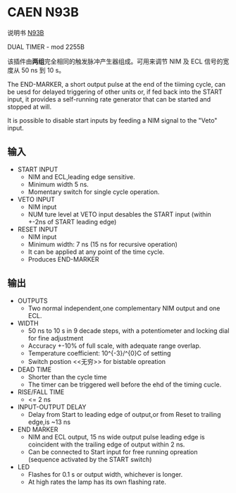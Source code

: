 <!-- N93B.md --- 
;; 
;; Description: 
;; Author: Hongyi Wu(吴鸿毅)
;; Email: wuhongyi@qq.com 
;; Created: 四 2月 16 20:22:35 2017 (+0800)
;; Last-Updated: 五 6月  2 18:15:29 2017 (+0800)
;;           By: Hongyi Wu(吴鸿毅)
;;     Update #: 4
;; URL: http://wuhongyi.cn -->

# CAEN N93B

说明书 [N93B](http://wuhongyi.cn/DAQNote/pdf/ElectronicsModules/CAEN/n93b.pdf)

DUAL TIMER - mod 2255B

该插件由**两组**完全相同的触发脉冲产生器组成。可用来调节 NIM 及 ECL 信号的宽度从 50 ns 到 10 s。 

The END-MARKER, a short output pulse at the end of the tiiming cycle, can be uesd for delayed triggering of other units or, if fed back into the START input, it provides a self-running rate generator that can be started and stopped at will.


It is possible to disable start inputs by feeding a NIM signal to the "Veto" input.



## 输入

- START INPUT
	- NIM and ECL,leading edge sensitive.
	- Minimum width 5 ns.
	- Momentary switch for single cycle operation.
- VETO INPUT
	- NIM input
	- NUM ture level at VETO input desables the START input (within +-2ns of START leading edge)
- RESET INPUT
	- NIM input
	- Minimum width: 7 ns (15 ns for recursive operation)
	- It can be applied at any point of the time cycle.
	- Produces END-MARKER

## 输出

- OUTPUTS
	- Two normal independent,one complementary NIM output and one ECL.
- WIDTH
	- 50 ns to 10 s in 9 decade steps, with a potentiometer and locking dial for fine adjustment
	- Accuracy +-10% of full scale, with adequate range overlap.
	- Temperature coefficient: 10^{-3}/^{0}C of setting
	- Switch postion <<无穷>> for bistable opreation
- DEAD TIME
	- Shorter than the cycle time
	- The timer can be triggered well before the ehd of the timing cucle.
- RISE/FALL TIME
	- <= 2 ns
- INPUT-OUTPUT DELAY
	- Delay from Start to leading edge of output,or from Reset to trailing edge,is ~13 ns
- END MARKER
	- NIM and ECL output, 15 ns wide output pulse leading edge is coincident with the trailing edge of output within 2 ns.
	- Can be connected to Start input for free running opreation (sequence activated by the START switch)
- LED
	- Flashes for 0.1 s or output width, whichever is longer.
	- At high rates the lamp has its own flashing rate.


<!-- N93B.md ends here -->
